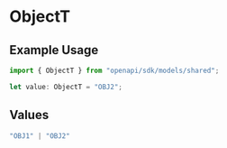 # ObjectT

## Example Usage

```typescript
import { ObjectT } from "openapi/sdk/models/shared";

let value: ObjectT = "OBJ2";
```

## Values

```typescript
"OBJ1" | "OBJ2"
```